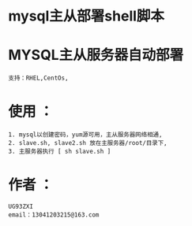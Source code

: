 
# mysql主从部署shell脚本

<h1>MYSQL主从服务器自动部署</h1>

    支持：RHEL,CentOs,




<h1>使用 ：</h1>

    1. mysql以创建密码，yum源可用，主从服务器网络相通,
    2. slave.sh, slave2.sh 放在主服务器/root/目录下,
    3. 主服务器执行 [ sh slave.sh ]


<h1>作者 ：</h1>

    UG93ZXI
    email：13041203215@163.com
